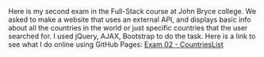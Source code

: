 Here is my second exam in the Full-Stack course at John Bryce college.
We asked to make a website that uses an external API, and displays basic info about all the countries in the world or just specific countries that the user searched for.
I used jQuery, AJAX, Bootstrap to do the task.
Here is a link to see what I do online using GitHub Pages: <a href="https://m0r4d.github.io/Full-Stack-Course/Exam%2002%20-%20Countries%20List%20with%20jQuery,%20AJAX%20and%20APIs/index.html">Exam 02 - CountriesList </a>
